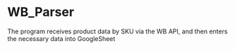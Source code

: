 # WB_Parser
The program receives product data by SKU via the WB API, and then enters the necessary data into GoogleSheet
